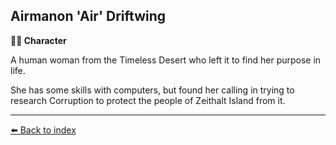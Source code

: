 ## Airmanon 'Air' Driftwing

**🧙‍♂️ Character**

A human woman from the Timeless Desert who left it to find her purpose in life.

She has some skills with computers, but found her calling in trying to research Corruption to protect the people of Zeithalt Island from it.


----------
[⬅️ Back to index](../r/#0a70_s)
